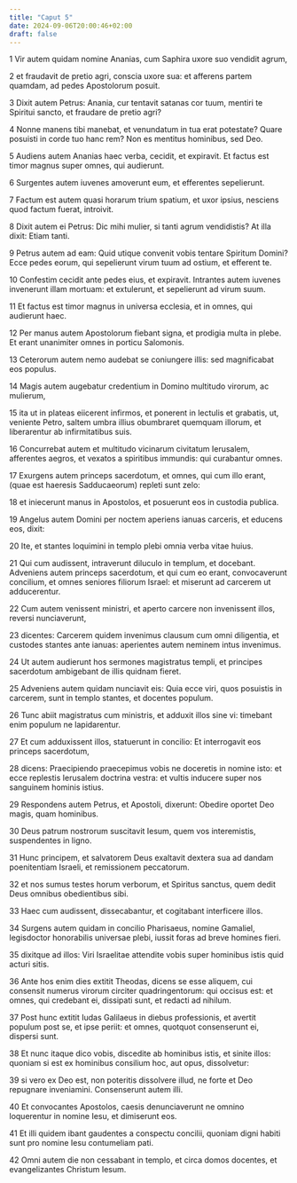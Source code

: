 ```yaml
---
title: "Caput 5"
date: 2024-09-06T20:00:46+02:00
draft: false
---
```



1 Vir autem quidam nomine Ananias, cum Saphira uxore suo vendidit agrum,

2 et fraudavit de pretio agri, conscia uxore sua: et afferens partem quamdam, ad pedes Apostolorum posuit.

3 Dixit autem Petrus: Anania, cur tentavit satanas cor tuum, mentiri te Spiritui sancto, et fraudare de pretio agri?

4 Nonne manens tibi manebat, et venundatum in tua erat potestate? Quare posuisti in corde tuo hanc rem? Non es mentitus hominibus, sed Deo.

5 Audiens autem Ananias haec verba, cecidit, et expiravit. Et factus est timor magnus super omnes, qui audierunt.

6 Surgentes autem iuvenes amoverunt eum, et efferentes sepelierunt.

7 Factum est autem quasi horarum trium spatium, et uxor ipsius, nesciens quod factum fuerat, introivit.

8 Dixit autem ei Petrus: Dic mihi mulier, si tanti agrum vendidistis? At illa dixit: Etiam tanti.

9 Petrus autem ad eam: Quid utique convenit vobis tentare Spiritum Domini? Ecce pedes eorum, qui sepelierunt virum tuum ad ostium, et efferent te.

10 Confestim cecidit ante pedes eius, et expiravit. Intrantes autem iuvenes invenerunt illam mortuam: et extulerunt, et sepelierunt ad virum suum.

11 Et factus est timor magnus in universa ecclesia, et in omnes, qui audierunt haec.

12 Per manus autem Apostolorum fiebant signa, et prodigia multa in plebe. Et erant unanimiter omnes in porticu Salomonis.

13 Ceterorum autem nemo audebat se coniungere illis: sed magnificabat eos populus.

14 Magis autem augebatur credentium in Domino multitudo virorum, ac mulierum,

15 ita ut in plateas eiicerent infirmos, et ponerent in lectulis et grabatis, ut, veniente Petro, saltem umbra illius obumbraret quemquam illorum, et liberarentur ab infirmitatibus suis.

16 Concurrebat autem et multitudo vicinarum civitatum Ierusalem, afferentes aegros, et vexatos a spiritibus immundis: qui curabantur omnes.

17 Exurgens autem princeps sacerdotum, et omnes, qui cum illo erant, (quae est haeresis Sadducaeorum) repleti sunt zelo:

18 et iniecerunt manus in Apostolos, et posuerunt eos in custodia publica.

19 Angelus autem Domini per noctem aperiens ianuas carceris, et educens eos, dixit:

20 Ite, et stantes loquimini in templo plebi omnia verba vitae huius.

21 Qui cum audissent, intraverunt diluculo in templum, et docebant. Adveniens autem princeps sacerdotum, et qui cum eo erant, convocaverunt concilium, et omnes seniores filiorum Israel: et miserunt ad carcerem ut adducerentur.

22 Cum autem venissent ministri, et aperto carcere non invenissent illos, reversi nunciaverunt,

23 dicentes: Carcerem quidem invenimus clausum cum omni diligentia, et custodes stantes ante ianuas: aperientes autem neminem intus invenimus.

24 Ut autem audierunt hos sermones magistratus templi, et principes sacerdotum ambigebant de illis quidnam fieret.

25 Adveniens autem quidam nunciavit eis: Quia ecce viri, quos posuistis in carcerem, sunt in templo stantes, et docentes populum.

26 Tunc abiit magistratus cum ministris, et adduxit illos sine vi: timebant enim populum ne lapidarentur.

27 Et cum adduxissent illos, statuerunt in concilio: Et interrogavit eos princeps sacerdotum,

28 dicens: Praecipiendo praecepimus vobis ne doceretis in nomine isto: et ecce replestis Ierusalem doctrina vestra: et vultis inducere super nos sanguinem hominis istius.

29 Respondens autem Petrus, et Apostoli, dixerunt: Obedire oportet Deo magis, quam hominibus.

30 Deus patrum nostrorum suscitavit Iesum, quem vos interemistis, suspendentes in ligno.

31 Hunc principem, et salvatorem Deus exaltavit dextera sua ad dandam poenitentiam Israeli, et remissionem peccatorum.

32 et nos sumus testes horum verborum, et Spiritus sanctus, quem dedit Deus omnibus obedientibus sibi.

33 Haec cum audissent, dissecabantur, et cogitabant interficere illos.

34 Surgens autem quidam in concilio Pharisaeus, nomine Gamaliel, legisdoctor honorabilis universae plebi, iussit foras ad breve homines fieri.

35 dixitque ad illos: Viri Israelitae attendite vobis super hominibus istis quid acturi sitis.

36 Ante hos enim dies extitit Theodas, dicens se esse aliquem, cui consensit numerus virorum circiter quadringentorum: qui occisus est: et omnes, qui credebant ei, dissipati sunt, et redacti ad nihilum.

37 Post hunc extitit Iudas Galilaeus in diebus professionis, et avertit populum post se, et ipse periit: et omnes, quotquot consenserunt ei, dispersi sunt.

38 Et nunc itaque dico vobis, discedite ab hominibus istis, et sinite illos: quoniam si est ex hominibus consilium hoc, aut opus, dissolvetur:

39 si vero ex Deo est, non poteritis dissolvere illud, ne forte et Deo repugnare inveniamini. Consenserunt autem illi.

40 Et convocantes Apostolos, caesis denunciaverunt ne omnino loquerentur in nomine Iesu, et dimiserunt eos.

41 Et illi quidem ibant gaudentes a conspectu concilii, quoniam digni habiti sunt pro nomine Iesu contumeliam pati.

42 Omni autem die non cessabant in templo, et circa domos docentes, et evangelizantes Christum Iesum.

